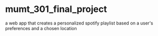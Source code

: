 # mumt_301_final_project
a web app that creates a personalized spotify playlist based on a user's preferences and a chosen location
